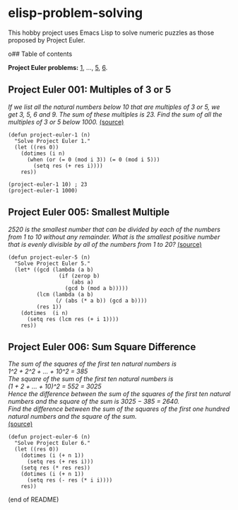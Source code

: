 # elisp-problem-solving

This hobby project uses Emacs Lisp to solve numeric puzzles as those proposed by Project Euler.

o## Table of contents

**Project Euler problems:**
[1](#project-euler-001-multiples-of-3-or-5), ..., [5](#project-euler-005-smallest-multiple), [6](#project-euler-006-sum-square-difference).

## Project Euler 001: Multiples of 3 or 5

_If we list all the natural numbers below 10 that are multiples of 3 or 5, we get 3, 5, 6 and 9. The sum of these multiples is 23. Find the sum of all the multiples of 3 or 5 below 1000._
[(source)](https://projecteuler.net/problem=1)

``` elisp
(defun project-euler-1 (n)
  "Solve Project Euler 1."
  (let ((res 0))
    (dotimes (i n)
      (when (or (= 0 (mod i 3)) (= 0 (mod i 5)))
        (setq res (+ res i))))
    res))

(project-euler-1 10) ; 23
(project-euler-1 1000)
```

## Project Euler 005: Smallest Multiple

_2520 is the smallest number that can be divided by each of the numbers from 1 to 10 without any remainder. What is the smallest positive number that is evenly divisible by all of the numbers from 1 to 20?_ [(source)](https://projecteuler.net/problem=5)

``` elisp
(defun project-euler-5 (n)
  "Solve Project Euler 5."
  (let* ((gcd (lambda (a b)
                (if (zerop b)
                    (abs a)
                  (gcd b (mod a b)))))
         (lcm (lambda (a b)
               (/ (abs (* a b)) (gcd a b))))
         (res 1))
    (dotimes  (i n)
      (setq res (lcm res (+ i 1))))
    res))
```

## Project Euler 006: Sum Square Difference

_The sum of the squares of the first ten natural numbers is  
1^2 + 2^2 + ... + 10^2 = 385  
The square of the sum of the first ten natural numbers is  
(1 + 2 + ... + 10)^2 = 552 = 3025  
Hence the difference between the sum of the squares of the first ten natural numbers and the square of the sum is 3025 − 385 = 2640.  
Find the difference between the sum of the squares of the first one hundred natural numbers and the square of the sum._  
[(source)](https://projecteuler.net/problem=6)

``` elisp
(defun project-euler-6 (n)
  "Solve Project Euler 6."
  (let ((res 0))
    (dotimes (i (+ n 1))
      (setq res (+ res i)))
    (setq res (* res res))
    (dotimes (i (+ n 1))
      (setq res (- res (* i i))))
    res))
```

(end of README)
